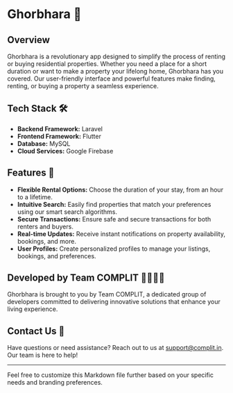 # Ghorbhara 🏡

## Overview

Ghorbhara is a revolutionary app designed to simplify the process of renting or buying residential properties. Whether you need a place for a short duration or want to make a property your lifelong home, Ghorbhara has you covered. Our user-friendly interface and powerful features make finding, renting, or buying a property a seamless experience.

## Tech Stack 🛠️

- **Backend Framework:** Laravel
- **Frontend Framework:** Flutter
- **Database:** MySQL
- **Cloud Services:** Google Firebase

## Features 🌟

- **Flexible Rental Options:** Choose the duration of your stay, from an hour to a lifetime.
- **Intuitive Search:** Easily find properties that match your preferences using our smart search algorithms.
- **Secure Transactions:** Ensure safe and secure transactions for both renters and buyers.
- **Real-time Updates:** Receive instant notifications on property availability, bookings, and more.
- **User Profiles:** Create personalized profiles to manage your listings, bookings, and preferences.

## Developed by Team COMPLIT 👩‍💻👨‍💻

Ghorbhara is brought to you by Team COMPLIT, a dedicated group of developers committed to delivering innovative solutions that enhance your living experience.

## Contact Us 📧

Have questions or need assistance? Reach out to us at support@complit.in. Our team is here to help!

---

Feel free to customize this Markdown file further based on your specific needs and branding preferences.
